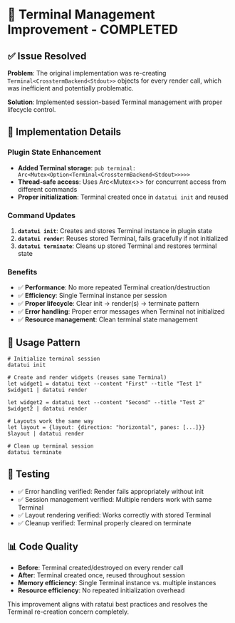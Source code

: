# 🚀 Terminal Management Improvement - COMPLETED

## ✅ **Issue Resolved**

**Problem**: The original implementation was re-creating `Terminal<CrosstermBackend<Stdout>>` objects for every render call, which was inefficient and potentially problematic.

**Solution**: Implemented session-based Terminal management with proper lifecycle control.

## 🔧 **Implementation Details**

### Plugin State Enhancement
- **Added Terminal storage**: `pub terminal: Arc<Mutex<Option<Terminal<CrosstermBackend<Stdout>>>>>`
- **Thread-safe access**: Uses Arc<Mutex<>> for concurrent access from different commands
- **Proper initialization**: Terminal created once in `datatui init` and reused

### Command Updates
1. **`datatui init`**: Creates and stores Terminal instance in plugin state
2. **`datatui render`**: Reuses stored Terminal, fails gracefully if not initialized
3. **`datatui terminate`**: Cleans up stored Terminal and restores terminal state

### Benefits
- ✅ **Performance**: No more repeated Terminal creation/destruction
- ✅ **Efficiency**: Single Terminal instance per session
- ✅ **Proper lifecycle**: Clear init → render(s) → terminate pattern
- ✅ **Error handling**: Proper error messages when Terminal not initialized
- ✅ **Resource management**: Clean terminal state management

## 📝 **Usage Pattern**

```nu
# Initialize terminal session
datatui init

# Create and render widgets (reuses same Terminal)
let widget1 = datatui text --content "First" --title "Test 1"
$widget1 | datatui render

let widget2 = datatui text --content "Second" --title "Test 2"
$widget2 | datatui render

# Layouts work the same way
let layout = {layout: {direction: "horizontal", panes: [...]}}
$layout | datatui render

# Clean up terminal session
datatui terminate
```

## 🧪 **Testing**

- ✅ Error handling verified: Render fails appropriately without init
- ✅ Session management verified: Multiple renders work with same Terminal
- ✅ Layout rendering verified: Works correctly with stored Terminal
- ✅ Cleanup verified: Terminal properly cleared on terminate

## 📊 **Code Quality**

- **Before**: Terminal created/destroyed on every render call
- **After**: Terminal created once, reused throughout session
- **Memory efficiency**: Single Terminal instance vs. multiple instances
- **Resource efficiency**: No repeated initialization overhead

This improvement aligns with ratatui best practices and resolves the Terminal re-creation concern completely.